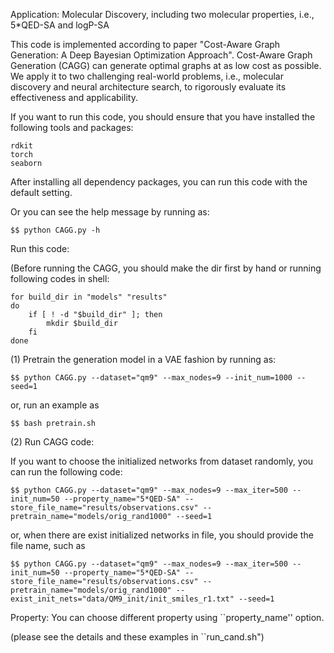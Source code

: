 Application: Molecular Discovery, including two molecular properties, i.e., 5*QED-SA and logP-SA

This code is implemented according to paper "Cost-Aware Graph Generation: A Deep Bayesian Optimization Approach". Cost-Aware Graph Generation (CAGG) can generate optimal graphs at as low cost 
as possible.  We apply it to two challenging real-world problems, i.e., molecular discovery and neural architecture
search, to rigorously evaluate its effectiveness and applicability.

If you want to run this code, you should ensure that you have installed the following tools and packages:

    rdkit
    torch
    seaborn

After installing all dependency packages, you can run this code with the default setting.

Or you can see the help message by running as:
    
    $$ python CAGG.py -h

Run this code:

(Before running the CAGG, you should make the dir first by hand or running following codes in shell:

    for build_dir in "models" "results"
    do
        if [ ! -d "$build_dir" ]; then
            mkdir $build_dir
        fi
    done

(1) Pretrain the generation model in a VAE fashion by running as:

    $$ python CAGG.py --dataset="qm9" --max_nodes=9 --init_num=1000 --seed=1
    
or, run an example as

    $$ bash pretrain.sh
    
(2) Run CAGG code: 

If you want to choose the initialized networks from dataset randomly, you can run the following code:
    
    $$ python CAGG.py --dataset="qm9" --max_nodes=9 --max_iter=500 --init_num=50 --property_name="5*QED-SA" --store_file_name="results/observations.csv" --pretrain_name="models/orig_rand1000" --seed=1

or, when there are exist initialized networks in file, you should provide the file name, such as
    
    $$ python CAGG.py --dataset="qm9" --max_nodes=9 --max_iter=500 --init_num=50 --property_name="5*QED-SA" --store_file_name="results/observations.csv" --pretrain_name="models/orig_rand1000" --exist_init_nets="data/QM9_init/init_smiles_r1.txt" --seed=1
    
Property: You can choose different property using ``property_name'' option.

(please see the details and these examples in ``run_cand.sh")



